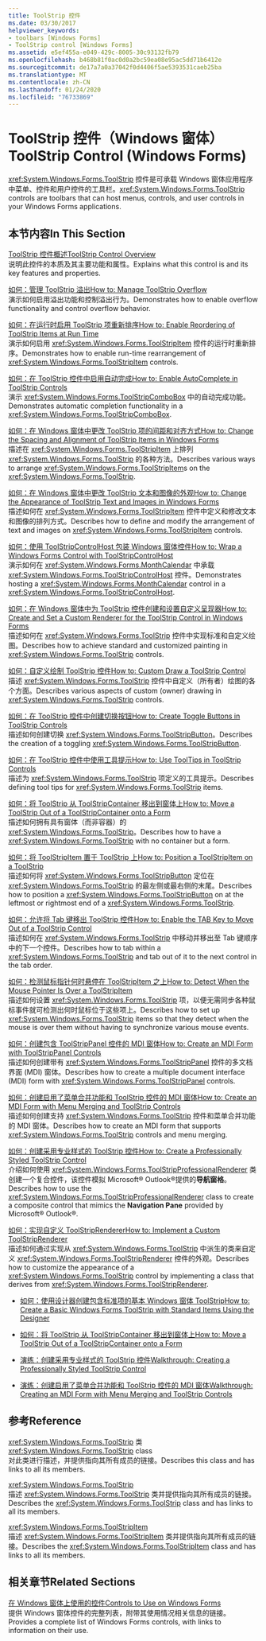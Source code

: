 ```yaml
---
title: ToolStrip 控件
ms.date: 03/30/2017
helpviewer_keywords:
- toolbars [Windows Forms]
- ToolStrip control [Windows Forms]
ms.assetid: e5ef455a-e049-429c-8005-30c93132fb79
ms.openlocfilehash: b468b81f0ac0d0a2bc59ea08e95ac5dd71b6412e
ms.sourcegitcommit: de17a7a0a37042f0d4406f5ae5393531caeb25ba
ms.translationtype: MT
ms.contentlocale: zh-CN
ms.lasthandoff: 01/24/2020
ms.locfileid: "76733869"
---
```

# <a name="toolstrip-control-windows-forms"></a><span data-ttu-id="1fe45-102">ToolStrip 控件（Windows 窗体）</span><span class="sxs-lookup"><span data-stu-id="1fe45-102">ToolStrip Control (Windows Forms)</span></span>
<span data-ttu-id="1fe45-103"><xref:System.Windows.Forms.ToolStrip> 控件是可承载 Windows 窗体应用程序中菜单、控件和用户控件的工具栏。</span><span class="sxs-lookup"><span data-stu-id="1fe45-103"><xref:System.Windows.Forms.ToolStrip> controls are toolbars that can host menus, controls, and user controls in your Windows Forms applications.</span></span>  
  
## <a name="in-this-section"></a><span data-ttu-id="1fe45-104">本节内容</span><span class="sxs-lookup"><span data-stu-id="1fe45-104">In This Section</span></span>  
 [<span data-ttu-id="1fe45-105">ToolStrip 控件概述</span><span class="sxs-lookup"><span data-stu-id="1fe45-105">ToolStrip Control Overview</span></span>](toolstrip-control-overview-windows-forms.md)  
 <span data-ttu-id="1fe45-106">说明此控件的本质及其主要功能和属性。</span><span class="sxs-lookup"><span data-stu-id="1fe45-106">Explains what this control is and its key features and properties.</span></span>  
  
 [<span data-ttu-id="1fe45-107">如何：管理 ToolStrip 溢出</span><span class="sxs-lookup"><span data-stu-id="1fe45-107">How to: Manage ToolStrip Overflow</span></span>](how-to-manage-toolstrip-overflow-in-windows-forms.md)  
 <span data-ttu-id="1fe45-108">演示如何启用溢出功能和控制溢出行为。</span><span class="sxs-lookup"><span data-stu-id="1fe45-108">Demonstrates how to enable overflow functionality and control overflow behavior.</span></span>  
  
 [<span data-ttu-id="1fe45-109">如何：在运行时启用 ToolStrip 项重新排序</span><span class="sxs-lookup"><span data-stu-id="1fe45-109">How to: Enable Reordering of ToolStrip Items at Run Time</span></span>](how-to-enable-reordering-of-toolstrip-items-at-run-time-in-windows-forms.md)  
 <span data-ttu-id="1fe45-110">演示如何启用 <xref:System.Windows.Forms.ToolStripItem> 控件的运行时重新排序。</span><span class="sxs-lookup"><span data-stu-id="1fe45-110">Demonstrates how to enable run-time rearrangement of <xref:System.Windows.Forms.ToolStripItem> controls.</span></span>  
  
 [<span data-ttu-id="1fe45-111">如何：在 ToolStrip 控件中启用自动完成</span><span class="sxs-lookup"><span data-stu-id="1fe45-111">How to: Enable AutoComplete in ToolStrip Controls</span></span>](how-to-enable-autocomplete-in-toolstrip-controls-in-windows-forms.md)  
 <span data-ttu-id="1fe45-112">演示 <xref:System.Windows.Forms.ToolStripComboBox> 中的自动完成功能。</span><span class="sxs-lookup"><span data-stu-id="1fe45-112">Demonstrates automatic completion functionality in a <xref:System.Windows.Forms.ToolStripComboBox>.</span></span>  
  
 [<span data-ttu-id="1fe45-113">如何：在 Windows 窗体中更改 ToolStrip 项的间距和对齐方式</span><span class="sxs-lookup"><span data-stu-id="1fe45-113">How to: Change the Spacing and Alignment of ToolStrip Items in Windows Forms</span></span>](how-to-change-the-spacing-and-alignment-of-toolstrip-items-in-windows-forms.md)  
 <span data-ttu-id="1fe45-114">描述在 <xref:System.Windows.Forms.ToolStripItem> 上排列 <xref:System.Windows.Forms.ToolStrip> 的各种方法。</span><span class="sxs-lookup"><span data-stu-id="1fe45-114">Describes various ways to arrange <xref:System.Windows.Forms.ToolStripItem>s on the <xref:System.Windows.Forms.ToolStrip>.</span></span>  
  
 [<span data-ttu-id="1fe45-115">如何：在 Windows 窗体中更改 ToolStrip 文本和图像的外观</span><span class="sxs-lookup"><span data-stu-id="1fe45-115">How to: Change the Appearance of ToolStrip Text and Images in Windows Forms</span></span>](how-to-change-the-appearance-of-toolstrip-text-and-images-in-windows-forms.md)  
 <span data-ttu-id="1fe45-116">描述如何在 <xref:System.Windows.Forms.ToolStripItem> 控件中定义和修改文本和图像的排列方式。</span><span class="sxs-lookup"><span data-stu-id="1fe45-116">Describes how to define and modify the arrangement of text and images on <xref:System.Windows.Forms.ToolStripItem> controls.</span></span>  
  
 [<span data-ttu-id="1fe45-117">如何：使用 ToolStripControlHost 包装 Windows 窗体控件</span><span class="sxs-lookup"><span data-stu-id="1fe45-117">How to: Wrap a Windows Forms Control with ToolStripControlHost</span></span>](how-to-wrap-a-windows-forms-control-with-toolstripcontrolhost.md)  
 <span data-ttu-id="1fe45-118">演示如何在 <xref:System.Windows.Forms.MonthCalendar> 中承载 <xref:System.Windows.Forms.ToolStripControlHost> 控件。</span><span class="sxs-lookup"><span data-stu-id="1fe45-118">Demonstrates hosting a <xref:System.Windows.Forms.MonthCalendar> control in a <xref:System.Windows.Forms.ToolStripControlHost>.</span></span>  
  
 [<span data-ttu-id="1fe45-119">如何：在 Windows 窗体中为 ToolStrip 控件创建和设置自定义呈现器</span><span class="sxs-lookup"><span data-stu-id="1fe45-119">How to: Create and Set a Custom Renderer for the ToolStrip Control in Windows Forms</span></span>](create-and-set-a-custom-renderer-for-the-toolstrip-control-in-wf.md)  
 <span data-ttu-id="1fe45-120">描述如何在 <xref:System.Windows.Forms.ToolStrip> 控件中实现标准和自定义绘图。</span><span class="sxs-lookup"><span data-stu-id="1fe45-120">Describes how to achieve standard and customized painting in <xref:System.Windows.Forms.ToolStrip> controls.</span></span>  
  
 [<span data-ttu-id="1fe45-121">如何：自定义绘制 ToolStrip 控件</span><span class="sxs-lookup"><span data-stu-id="1fe45-121">How to: Custom Draw a ToolStrip Control</span></span>](how-to-custom-draw-a-toolstrip-control.md)  
 <span data-ttu-id="1fe45-122">描述 <xref:System.Windows.Forms.ToolStrip> 控件中自定义（所有者）绘图的各个方面。</span><span class="sxs-lookup"><span data-stu-id="1fe45-122">Describes various aspects of custom (owner) drawing in <xref:System.Windows.Forms.ToolStrip> controls.</span></span>  
  
 [<span data-ttu-id="1fe45-123">如何：在 ToolStrip 控件中创建切换按钮</span><span class="sxs-lookup"><span data-stu-id="1fe45-123">How to: Create Toggle Buttons in ToolStrip Controls</span></span>](how-to-create-toggle-buttons-in-toolstrip-controls.md)  
 <span data-ttu-id="1fe45-124">描述如何创建切换 <xref:System.Windows.Forms.ToolStripButton>。</span><span class="sxs-lookup"><span data-stu-id="1fe45-124">Describes the creation of a toggling <xref:System.Windows.Forms.ToolStripButton>.</span></span>  
  
 [<span data-ttu-id="1fe45-125">如何：在 ToolStrip 控件中使用工具提示</span><span class="sxs-lookup"><span data-stu-id="1fe45-125">How to: Use ToolTips in ToolStrip Controls</span></span>](how-to-use-tooltips-in-toolstrip-controls.md)  
 <span data-ttu-id="1fe45-126">描述为 <xref:System.Windows.Forms.ToolStrip> 项定义的工具提示。</span><span class="sxs-lookup"><span data-stu-id="1fe45-126">Describes defining tool tips for <xref:System.Windows.Forms.ToolStrip> items.</span></span>  
  
 [<span data-ttu-id="1fe45-127">如何：将 ToolStrip 从 ToolStripContainer 移出到窗体上</span><span class="sxs-lookup"><span data-stu-id="1fe45-127">How to: Move a ToolStrip Out of a ToolStripContainer onto a Form</span></span>](how-to-move-a-toolstrip-out-of-a-toolstripcontainer-onto-a-form.md)  
 <span data-ttu-id="1fe45-128">描述如何拥有具有窗体（而非容器）的 <xref:System.Windows.Forms.ToolStrip>。</span><span class="sxs-lookup"><span data-stu-id="1fe45-128">Describes how to have a <xref:System.Windows.Forms.ToolStrip> with no container but a form.</span></span>  
  
 [<span data-ttu-id="1fe45-129">如何：将 ToolStripItem 置于 ToolStrip 上</span><span class="sxs-lookup"><span data-stu-id="1fe45-129">How to: Position a ToolStripItem on a ToolStrip</span></span>](how-to-position-a-toolstripitem-on-a-toolstrip.md)  
 <span data-ttu-id="1fe45-130">描述如何将 <xref:System.Windows.Forms.ToolStripButton> 定位在 <xref:System.Windows.Forms.ToolStrip> 的最左侧或最右侧的末尾。</span><span class="sxs-lookup"><span data-stu-id="1fe45-130">Describes how to position a <xref:System.Windows.Forms.ToolStripButton> on at the leftmost or rightmost end of a <xref:System.Windows.Forms.ToolStrip>.</span></span>  
  
 [<span data-ttu-id="1fe45-131">如何：允许将 Tab 键移出 ToolStrip 控件</span><span class="sxs-lookup"><span data-stu-id="1fe45-131">How to: Enable the TAB Key to Move Out of a ToolStrip Control</span></span>](how-to-enable-the-tab-key-to-move-out-of-a-toolstrip-control.md)  
 <span data-ttu-id="1fe45-132">描述如何在 <xref:System.Windows.Forms.ToolStrip> 中移动并移出至 Tab 键顺序中的下一个控件。</span><span class="sxs-lookup"><span data-stu-id="1fe45-132">Describes how to tab within a <xref:System.Windows.Forms.ToolStrip> and tab out of it to the next control in the tab order.</span></span>  
  
 [<span data-ttu-id="1fe45-133">如何：检测鼠标指针何时悬停在 ToolStripItem 之上</span><span class="sxs-lookup"><span data-stu-id="1fe45-133">How to: Detect When the Mouse Pointer Is Over a ToolStripItem</span></span>](how-to-detect-when-the-mouse-pointer-is-over-a-toolstripitem.md)  
 <span data-ttu-id="1fe45-134">描述如何设置 <xref:System.Windows.Forms.ToolStrip> 项，以便无需同步各种鼠标事件就可检测出何时鼠标位于这些项上。</span><span class="sxs-lookup"><span data-stu-id="1fe45-134">Describes how to set up <xref:System.Windows.Forms.ToolStrip> items so that they detect when the mouse is over them without having to synchronize various mouse events.</span></span>  
  
 [<span data-ttu-id="1fe45-135">如何：创建包含 ToolStripPanel 控件的 MDI 窗体</span><span class="sxs-lookup"><span data-stu-id="1fe45-135">How to: Create an MDI Form with ToolStripPanel Controls</span></span>](how-to-create-an-mdi-form-with-toolstrippanel-controls.md)  
 <span data-ttu-id="1fe45-136">描述如何创建带有 <xref:System.Windows.Forms.ToolStripPanel> 控件的多文档界面 (MDI) 窗体。</span><span class="sxs-lookup"><span data-stu-id="1fe45-136">Describes how to create a multiple document interface (MDI) form with <xref:System.Windows.Forms.ToolStripPanel> controls.</span></span>  
  
 [<span data-ttu-id="1fe45-137">如何：创建启用了菜单合并功能和 ToolStrip 控件的 MDI 窗体</span><span class="sxs-lookup"><span data-stu-id="1fe45-137">How to: Create an MDI Form with Menu Merging and ToolStrip Controls</span></span>](how-to-create-an-mdi-form-with-menu-merging-and-toolstrip-controls.md)  
 <span data-ttu-id="1fe45-138">描述如何创建支持 <xref:System.Windows.Forms.ToolStrip> 控件和菜单合并功能的 MDI 窗体。</span><span class="sxs-lookup"><span data-stu-id="1fe45-138">Describes how to create an MDI form that supports <xref:System.Windows.Forms.ToolStrip> controls and menu merging.</span></span>  
  
 [<span data-ttu-id="1fe45-139">如何：创建采用专业样式的 ToolStrip 控件</span><span class="sxs-lookup"><span data-stu-id="1fe45-139">How to: Create a Professionally Styled ToolStrip Control</span></span>](how-to-create-a-professionally-styled-toolstrip-control.md)  
 <span data-ttu-id="1fe45-140">介绍如何使用 <xref:System.Windows.Forms.ToolStripProfessionalRenderer> 类创建一个复合控件，该控件模拟 Microsoft® Outlook®提供的**导航窗格**。</span><span class="sxs-lookup"><span data-stu-id="1fe45-140">Describes how to use the <xref:System.Windows.Forms.ToolStripProfessionalRenderer> class to create a composite control that mimics the **Navigation Pane** provided by Microsoft® Outlook®.</span></span>  
  
 [<span data-ttu-id="1fe45-141">如何：实现自定义 ToolStripRenderer</span><span class="sxs-lookup"><span data-stu-id="1fe45-141">How to: Implement a Custom ToolStripRenderer</span></span>](how-to-implement-a-custom-toolstriprenderer.md)  
 <span data-ttu-id="1fe45-142">描述如何通过实现从 <xref:System.Windows.Forms.ToolStrip> 中派生的类来自定义 <xref:System.Windows.Forms.ToolStripRenderer> 控件的外观。</span><span class="sxs-lookup"><span data-stu-id="1fe45-142">Describes how to customize the appearance of a <xref:System.Windows.Forms.ToolStrip> control by implementing a class that derives from <xref:System.Windows.Forms.ToolStripRenderer>.</span></span>  
  
- [<span data-ttu-id="1fe45-143">如何：使用设计器创建包含标准项的基本 Windows 窗体 ToolStrip</span><span class="sxs-lookup"><span data-stu-id="1fe45-143">How to: Create a Basic Windows Forms ToolStrip with Standard Items Using the Designer</span></span>](create-a-basic-wf-toolstrip-with-standard-items-using-the-designer.md)  
  
- [<span data-ttu-id="1fe45-144">如何：将 ToolStrip 从 ToolStripContainer 移出到窗体上</span><span class="sxs-lookup"><span data-stu-id="1fe45-144">How to: Move a ToolStrip Out of a ToolStripContainer onto a Form</span></span>](how-to-move-a-toolstrip-out-of-a-toolstripcontainer-onto-a-form.md)  
  
- [<span data-ttu-id="1fe45-145">演练：创建采用专业样式的 ToolStrip 控件</span><span class="sxs-lookup"><span data-stu-id="1fe45-145">Walkthrough: Creating a Professionally Styled ToolStrip Control</span></span>](walkthrough-creating-a-professionally-styled-toolstrip-control.md)  
  
- [<span data-ttu-id="1fe45-146">演练：创建启用了菜单合并功能和 ToolStrip 控件的 MDI 窗体</span><span class="sxs-lookup"><span data-stu-id="1fe45-146">Walkthrough: Creating an MDI Form with Menu Merging and ToolStrip Controls</span></span>](walkthrough-creating-an-mdi-form-with-menu-merging-and-toolstrip-controls.md)  
  
## <a name="reference"></a><span data-ttu-id="1fe45-147">参考</span><span class="sxs-lookup"><span data-stu-id="1fe45-147">Reference</span></span>  
 <span data-ttu-id="1fe45-148"><xref:System.Windows.Forms.ToolStrip> 类</span><span class="sxs-lookup"><span data-stu-id="1fe45-148"><xref:System.Windows.Forms.ToolStrip> class</span></span>  
 <span data-ttu-id="1fe45-149">对此类进行描述，并提供指向其所有成员的链接。</span><span class="sxs-lookup"><span data-stu-id="1fe45-149">Describes this class and has links to all its members.</span></span>  
  
 <xref:System.Windows.Forms.ToolStrip>  
 <span data-ttu-id="1fe45-150">描述 <xref:System.Windows.Forms.ToolStrip> 类并提供指向其所有成员的链接。</span><span class="sxs-lookup"><span data-stu-id="1fe45-150">Describes the <xref:System.Windows.Forms.ToolStrip> class and has links to all its members.</span></span>  
  
 <xref:System.Windows.Forms.ToolStripItem>  
 <span data-ttu-id="1fe45-151">描述 <xref:System.Windows.Forms.ToolStripItem> 类并提供指向其所有成员的链接。</span><span class="sxs-lookup"><span data-stu-id="1fe45-151">Describes the <xref:System.Windows.Forms.ToolStripItem> class and has links to all its members.</span></span>  
  
## <a name="related-sections"></a><span data-ttu-id="1fe45-152">相关章节</span><span class="sxs-lookup"><span data-stu-id="1fe45-152">Related Sections</span></span>  
 [<span data-ttu-id="1fe45-153">在 Windows 窗体上使用的控件</span><span class="sxs-lookup"><span data-stu-id="1fe45-153">Controls to Use on Windows Forms</span></span>](controls-to-use-on-windows-forms.md)  
 <span data-ttu-id="1fe45-154">提供 Windows 窗体控件的完整列表，附带其使用情况相关信息的链接。</span><span class="sxs-lookup"><span data-stu-id="1fe45-154">Provides a complete list of Windows Forms controls, with links to information on their use.</span></span>
